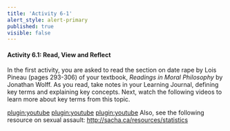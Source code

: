 ```yaml
---
title: 'Activity 6-1'
alert_style: alert-primary
published: true
visible: false
---
```

#### Activity 6.1: Read, View and Reflect

In the first activity, you are asked to read the section on date rape by Lois
Pineau (pages 293-306) of your textbook, *Readings in Moral Philosophy* by
Jonathan Wolff. As you read, take notes in your Learning Journal, defining key
terms and explaining key concepts.
Next, watch the following videos to learn more about key terms from this topic.

[plugin:youtube](https://www.youtube.com/watch?v=0T3EMaKpGSQ)
[plugin:youtube](https://www.youtube.com/watch?time_continue=5&v=fGoWLWS4-kU)
[plugin:youtube](https://www.youtube.com/watch?v=qj_OcHp7zm8)
Also, see the following resource on sexual assault:
<http://sacha.ca/resources/statistics>
